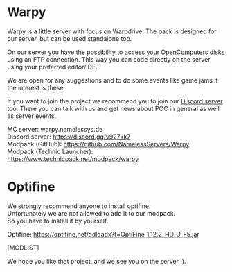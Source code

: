 # Warpy
Warpy is a little server with focus on Warpdrive.
The pack is designed for our server, but can be used standalone too.

On our server you have the possibility to access your OpenComputers disks using an FTP connection. This way you can code directly on the server using your preferred editor/IDE.

We are open for any suggestions and to do some events like game jams if the interest is these.  

If you want to join the project we recommend you to join our [Discord server](https://discord.gg/v927kk7) too. There you can talk with us and get news about POC in general as well as server events.

MC server: warpy.namelessys.de  
Discord server: https://discord.gg/v927kk7  
Modpack (GitHub): https://github.com/NamelessServers/Warpy  
Modpack (Technic Launcher): https://www.technicpack.net/modpack/warpy

# Optifine
We strongly recommend anyone to install optifine.  
Unfortunately we are not allowed to add it to our modpack.  
So you have to install it by yourself.

Optifine: https://optifine.net/adloadx?f=OptiFine_1.12.2_HD_U_F5.jar  

[MODLIST]

We hope you like that project, and we see you on the server :).
 
